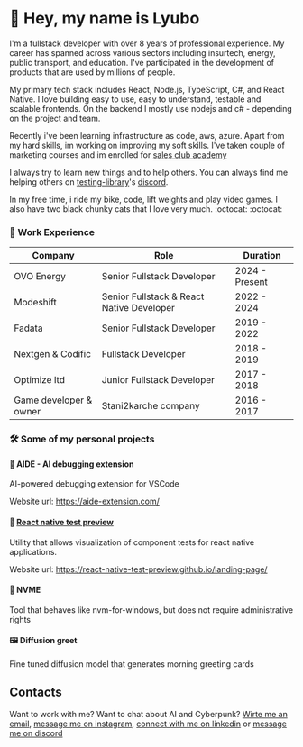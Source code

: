 # 👋 Hey, my name is Lyubo

I'm a fullstack developer with over 8 years of professional experience. My career has spanned across various sectors including insurtech, energy, public transport, and education. I've participated in the development of products that are used by millions of people. 

My primary tech stack includes React, Node.js, TypeScript, C#, and React Native. I love building easy to use, easy to understand, testable and scalable frontends. On the backend I mostly use nodejs and c# - depending on the project and team. 

Recently i've been learning infrastructure as code, aws, azure. Apart from my hard skills, im working on improving my soft skills. I've taken couple of marketing courses and im enrolled for [sales club academy](https://salesclub.pro/academy/)

I always try to learn new things and to help others. You can always find me helping others on [testing-library](https://testing-library.com/)'s [discord](https://discord.com/invite/testing-library).

In my free time, i ride my bike, code, lift weights and play video games. I also have two black chunky cats that I love very much. :octocat: :octocat:

### 💼 Work Experience

| Company | Role | Duration |
|---------|------|----------|
| OVO Energy | Senior Fullstack Developer | 2024 - Present |
| Modeshift | Senior Fullstack & React Native Developer | 2022 - 2024 |
| Fadata | Senior Fullstack Developer | 2019 - 2022 |
| Nextgen & Codific | Fullstack Developer | 2018 - 2019 |
| Optimize ltd | Junior Fullstack Developer | 2017 - 2018 |
| Game developer & owner | Stani2karche company | 2016 - 2017 | 


### 🛠️ Some of my personal projects

#### 🌟 AIDE - AI debugging extension

AI-powered debugging extension for VSCode

Website url: https://aide-extension.com/

#### 🌟 [React native test preview](https://github.com/react-native-test-preview)

Utility that allows visualization of component tests for react native applications.

Website url: https://react-native-test-preview.github.io/landing-page/

#### 🌟 NVME

Tool that behaves like nvm-for-windows, but does not require administrative rights

#### 🖼️ Diffusion greet

Fine tuned diffusion model that generates morning greeting cards


## Contacts

Want to work with me? Want to chat about AI and Cyberpunk?  [Wirte me an email](mailto:l_lyubenov@protonmail.com), [message me on instagram](https://www.instagram.com/l_lyubenov_96/), [connect with me on linkedin](https://www.linkedin.com/in/lyuboslavlyubenovdead4y/) or [message me on discord](https://discordapp.com/users/409063369929392128)

